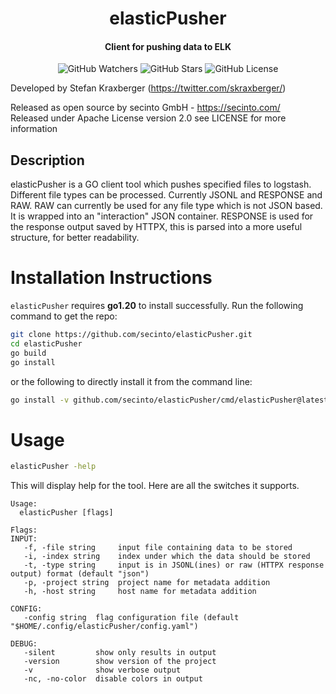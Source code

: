 <h1 align="center">elasticPusher</h1>
<h4 align="center">Client for pushing data to ELK</h4>
<p align="center">
  
  <img src="https://img.shields.io/github/watchers/secinto/elasticPusher?label=Watchers&style=for-the-badge" alt="GitHub Watchers">
  <img src="https://img.shields.io/github/stars/secinto/elasticPusher?style=for-the-badge" alt="GitHub Stars">
  <img src="https://img.shields.io/github/license/secinto/elasticPusher?style=for-the-badge" alt="GitHub License">
</p>

Developed by Stefan Kraxberger (https://twitter.com/skraxberger/)  

Released as open source by secinto GmbH - https://secinto.com/  
Released under Apache License version 2.0 see LICENSE for more information

Description
----
elasticPusher is a GO client tool which pushes specified files to logstash. Different file types can be processed. 
Currently JSONL and RESPONSE and RAW. RAW can currently be used for any file type which is not JSON based. It is wrapped into an 
"interaction" JSON container. RESPONSE is used for the response output saved by HTTPX, this is parsed into a more useful 
structure, for better readability.

# Installation Instructions

`elasticPusher` requires **go1.20** to install successfully. Run the following command to get the repo:

```sh
git clone https://github.com/secinto/elasticPusher.git
cd elasticPusher
go build
go install
```

or the following to directly install it from the command line:

```sh
go install -v github.com/secinto/elasticPusher/cmd/elasticPusher@latest
```

# Usage

```sh
elasticPusher -help
```

This will display help for the tool. Here are all the switches it supports.


```console
Usage:
  elasticPusher [flags]

Flags:
INPUT:
   -f, -file string     input file containing data to be stored
   -i, -index string    index under which the data should be stored
   -t, -type string     input is in JSONL(ines) or raw (HTTPX response output) format (default "json")
   -p, -project string  project name for metadata addition
   -h, -host string     host name for metadata addition

CONFIG:
   -config string  flag configuration file (default "$HOME/.config/elasticPusher/config.yaml")

DEBUG:
   -silent         show only results in output
   -version        show version of the project
   -v              show verbose output
   -nc, -no-color  disable colors in output


